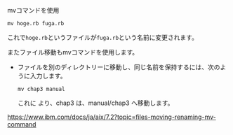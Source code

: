 
mvコマンドを使用

```
mv hoge.rb fuga.rb
```

これで`hoge.rb`というファイルが`fuga.rb`という名前に変更されます。


またファイル移動もmvコマンドを使用します。
-   ファイルを別のディレクトリーに移動し、同じ名前を保持するには、次のように入力します。
    
    ```plaintext-ibm
    mv chap3 manual
    ```
    
    これに より、chap3 は、manual/chap3 へ移動します。




https://www.ibm.com/docs/ja/aix/7.2?topic=files-moving-renaming-mv-command